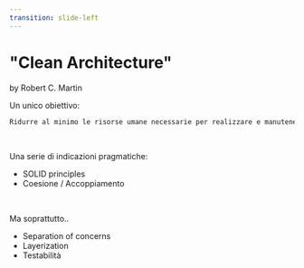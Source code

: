 ```yaml
---
transition: slide-left
---
```


# "Clean Architecture"

by Robert C. Martin
<v-clicks depth="2">

Un unico obiettivo:
```md
Ridurre al minimo le risorse umane necessarie per realizzare e manutenere un sistema software.
``` 

</v-clicks>
<br/>
<v-click>  

Una serie di indicazioni pragmatiche:

</v-click>
<v-clicks>

- SOLID principles
- Coesione / Accoppiamento

</v-clicks>
<br/>
<v-clicks depth="2">

Ma soprattutto..
- Separation of concerns
- Layerization
- Testabilità

</v-clicks>


<!--
Riverpod è fortemente ispirato da Flutter. In tanti sensi, Riverpod : Flutter = Providers : Widgets
Riverpod è nato 
-->
 